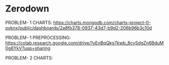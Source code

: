 # Zerodown
PROBLEM- 1 CHARTS:
https://charts.mongodb.com/charts-project-0-ovknx/public/dashboards/2a8fb378-0937-43d7-b9d2-206b96b3c10d

PROBLEM- 1 PREPROCESSING:
https://colab.research.google.com/drive/1yEnBqQkg7kwb_8cySdgZn6BduM0g6YkV?usp=sharing

PROBLEM- 2 CHARTS:
